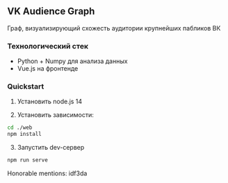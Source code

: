 ## VK Audience Graph

Граф, визуализирующий схожесть аудитории крупнейших пабликов ВК

### Технологический стек
- Python + Numpy для анализа данных
- Vue.js на фронтенде

### Quickstart
1. Установить node.js 14

2. Установить зависимости:
  ```bash
  cd ./web
  npm install
  ```
3. Запустить dev-сервер
  ```bash
  npm run serve
  ```
Honorable mentions:
idf3da
